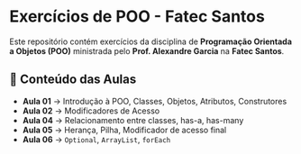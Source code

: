 # Exercícios de POO - Fatec Santos   

Este repositório contém exercícios da disciplina de **Programação Orientada a Objetos (POO)** ministrada pelo **Prof. Alexandre Garcia** na **Fatec Santos**.  

## 📌 Conteúdo das Aulas  
- **Aula 01** → Introdução à POO, Classes, Objetos, Atributos, Construtores 
- **Aula 02** → Modificadores de Acesso  
- **Aula 04** → Relacionamento entre classes, has-a, has-many 
- **Aula 05** → Herança, Pilha, Modificador de acesso final 
- **Aula 06** → `Optional`, `ArrayList`, `forEach`
